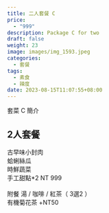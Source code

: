 ```yaml
---
title: 二人套餐 C
price:
  - "999"
description: Package C for two
draft: false
weight: 23
image: images/img_1593.jpeg
categories:
  - 套餐
tags:
  - 素食
  - 辣度
date: 2023-08-15T11:07:55+08:00
---
```


套菜 C 簡介

## 2人套餐
  古早味小封肉 \
  蛤蜊絲瓜         \
  時鮮蔬菜          \
  手工甜點*2               NT 999\
  \
  附餐  湯 / 咖啡 / 紅茶（ 3選2 ）\
  有機菊花茶 +NT50
